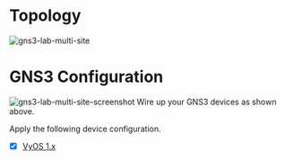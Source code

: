 # Topology
![gns3-lab-multi-site](https://user-images.githubusercontent.com/1628412/54605124-41bc8580-4a94-11e9-9d93-e2b901151c59.png)
# GNS3 Configuration
![gns3-lab-multi-site-screenshot](https://user-images.githubusercontent.com/1628412/54611920-a3d0b700-4aa3-11e9-81b6-11a9a59be3d7.png)
Wire up your GNS3 devices as shown above. 

Apply the following device configuration.
 - [x] [VyOS 1.x](https://github.com/fadlytabrani/gns3-lab-multi-site/tree/master/VyOS-1.1x)
